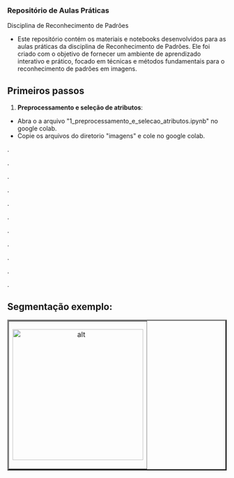 ### Repositório de Aulas Práticas
 Disciplina de Reconhecimento de Padrões
- Este repositório contém os materiais e notebooks desenvolvidos para as aulas práticas da disciplina de Reconhecimento de Padrões. Ele foi criado com o objetivo de fornecer um ambiente de aprendizado interativo e prático, focado em técnicas e métodos fundamentais para o reconhecimento de padrões em imagens.


## Primeiros passos


1. **Preprocessamento e seleção de atributos**: 

* Abra o a arquivo "1_preprocessamento_e_selecao_atributos.ipynb" no google colab. 
* Copie os arquivos do diretorio "imagens" e cole no google colab.

.

.

.

.

.


.


.


.


.

.


.




## Segmentação exemplo:


<table align="center" border=3>
  <tr>
    <td>
      <p align="center">
        <img src="assets/street.gif" alt="alt" width="300">
      </p>
    </td>
  </tr>
</table>
